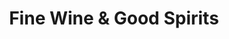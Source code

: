 ---
title: "Fine Wine & Good Spirits"
url: /philadelphia/fine-wine-and-good-spirits-grays-ferry-avenue/
shop: alcohol
---